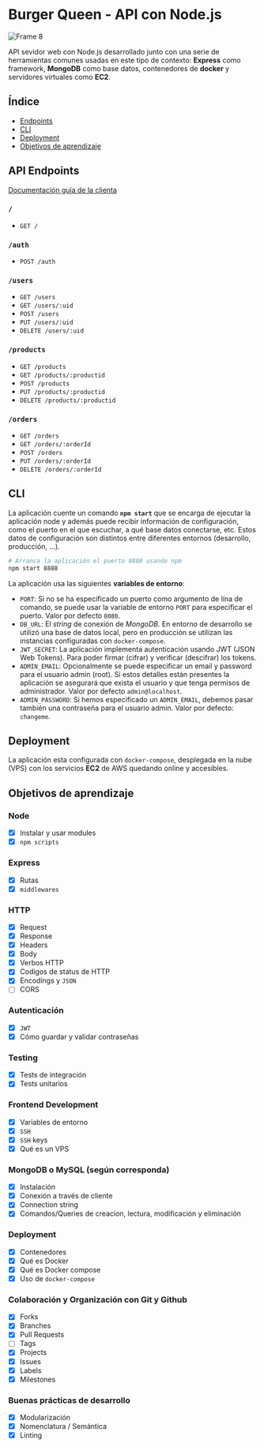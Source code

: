 # Burger Queen - API con Node.js
![Frame 8](https://user-images.githubusercontent.com/58056552/89217742-49e66980-d592-11ea-9f9d-a08846777529.png) 

API sevidor web con Node.js desarrollado junto con una serie de herramientas comunes usadas en este tipo de contexto: **Express** como
framework, **MongoDB** como base datos, contenedores de **docker** y servidores
virtuales como **EC2**.

## Índice

* [Endpoints](#api-endpoints)
* [CLI](#cli)
* [Deployment](#deployment)
* [Objetivos de aprendizaje](#objetivos-de-aprendizaje)

## API Endpoints
[Documentación guía de la clienta](https://laboratoria.github.io/burger-queen-api/)

### `/`

* `GET /`

### `/auth`

* `POST /auth`

### `/users`

* `GET /users`
* `GET /users/:uid`
* `POST /users`
* `PUT /users/:uid`
* `DELETE /users/:uid`

### `/products`

* `GET /products`
* `GET /products/:productid`
* `POST /products`
* `PUT /products/:productid`
* `DELETE /products/:productid`

### `/orders`

* `GET /orders`
* `GET /orders/:orderId`
* `POST /orders`
* `PUT /orders/:orderId`
* `DELETE /orders/:orderId`

## CLI

La aplicación cuente un comando **`npm start`**
que se encarga de ejecutar la aplicación node y además puede
recibir información de configuración, como el puerto en el que escuchar, a qué
base datos conectarse, etc. Estos datos de configuración son distintos entre
diferentes entornos (desarrollo, producción, ...).

```sh
# Arranca la aplicación el puerto 8888 usando npm
npm start 8888
```
La aplicación usa las siguientes **variables de entorno**:

* `PORT`: Si no se ha especificado un puerto como argumento de lína de comando,
  se puede usar la variable de entorno `PORT` para especificar el puerto. Valor
  por defecto `8080`.
* `DB_URL`: El _string_ de conexión de _MongoDB_. En entorno de desarrollo se
  utilizó una base de datos local, pero en producción se utilizan las instancias
  configuradas con `docker-compose`.
* `JWT_SECRET`: La aplicación implementa autenticación usando JWT (JSON
   Web Tokens). Para poder firmar (cifrar) y verificar (descifrar) los tokens.
* `ADMIN_EMAIL`: Opcionalmente se puede especificar un email y password para
  el usuario admin (root). Si estos detalles están presentes la aplicación se
  asegurará que exista el usuario y que tenga permisos de administrador. Valor
  por defecto `admin@localhost`.
* `ADMIN_PASSWORD`: Si hemos especificado un `ADMIN_EMAIL`, debemos pasar
  también una contraseña para el usuario admin. Valor por defecto: `changeme`.

## Deployment

La aplicación esta configurada con `docker-compose`, desplegada en la nube (VPS) con los servicios **EC2** de AWS quedando online y accesibles.

## Objetivos de aprendizaje
### Node

* [x] Instalar y usar modules
* [x] `npm scripts`

### Express

* [x] Rutas
* [x] `middlewares`

### HTTP

* [x] Request
* [x] Response
* [x] Headers
* [x] Body
* [x] Verbos HTTP
* [x] Codigos de status de HTTP
* [x] Encodings y `JSON`
* [ ] CORS

### Autenticación

* [x] `JWT`
* [x] Cómo guardar y validar contraseñas

### Testing

* [x] Tests de integración
* [x] Tests unitarios

### Frontend Development

* [x] Variables de entorno
* [x] `SSH`
* [x] `SSH` keys
* [x] Qué es un VPS

### MongoDB o MySQL (según corresponda)

* [x] Instalación
* [x] Conexión a través de cliente
* [x] Connection string
* [x] Comandos/Queries de creacion, lectura, modificación y eliminación

### Deployment

* [x] Contenedores
* [x] Qué es Docker
* [x] Qué es Docker compose
* [x] Uso de `docker-compose`

### Colaboración y Organización con Git y Github

* [x] Forks
* [x] Branches
* [x] Pull Requests
* [ ] Tags
* [x] Projects
* [x] Issues
* [x] Labels
* [x] Milestones

### Buenas prácticas de desarrollo

* [x] Modularización
* [x] Nomenclatura / Semántica
* [x] Linting
